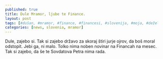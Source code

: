 ```yaml
---
published: true
title: Dule Mramor, ljube te Finance.
layout: post
tags: [#dušan, #mramor, #finance, #financesi, #slovenija, #moja, #dežela]
categories: [news, slovenia, mramor]
---
```

Dule, zajebo si. Tak si zajebo državo za skoraj štiri jurje ojrov, da boš moral odstopit. Jebi ga, ni malo. Tolko nima noben novinar na Financah na mesec. Tak si zajebo, da še te Sovdatova Petra nima rada. 

